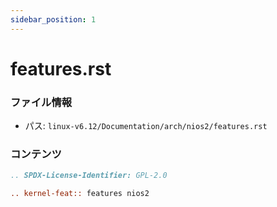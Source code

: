 ```yaml
---
sidebar_position: 1
---
```

# features.rst

### ファイル情報

- パス: `linux-v6.12/Documentation/arch/nios2/features.rst`

### コンテンツ

```rst
.. SPDX-License-Identifier: GPL-2.0

.. kernel-feat:: features nios2

```
